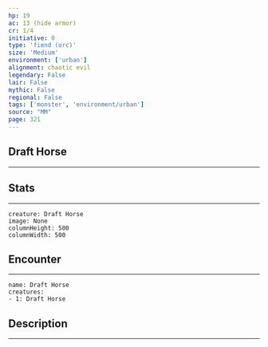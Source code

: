 ```yaml
---
hp: 19
ac: 13 (hide armor)
cr: 1/4
initiative: 0
type: 'fiend (orc)'    
size: 'Medium'
environment: ['urban']
alignment: chaotic evil
legendary: False
lair: False
mythic: False
regional: False
tags: ['monster', 'environment/urban']
source: "MM"
page: 321
---
```


## Draft Horse
---



## Stats
---

```statblock
creature: Draft Horse
image: None
columnHeight: 500
columnWidth: 500
```

## Encounter
---

```encounter-table
name: Draft Horse
creatures:
- 1: Draft Horse
```

## Description
---




